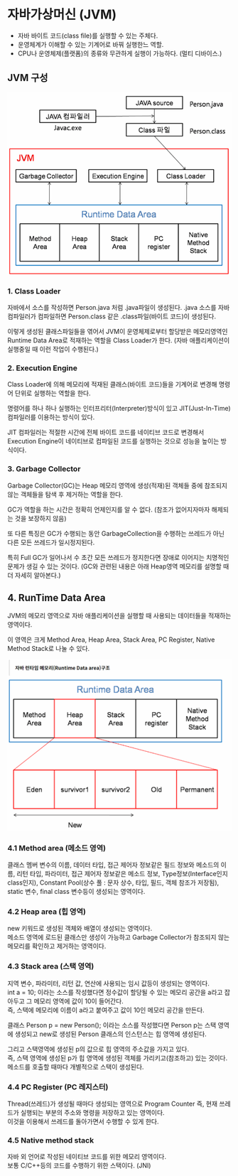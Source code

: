 # 자바가상머신 (JVM)
- 자바 바이트 코드(class file)를 실행할 수 있는 주체다.
- 운영체계가 이해할 수 있는 기계어로 바꿔 실행한느 역할.
- CPU나 운영체제(플랫폼)의 종류와 무관하게 실행이 가능하다. (멀티 디바이스.)



## JVM 구성
![](/resource/img/java/jvmStructure.png)



### 1. Class Loader

자바에서 소스를 작성하면 Person.java 처럼 .java파일이 생성된다.
.java 소스를 자바컴파일러가 컴파일하면 Person.class 같은 .class파일(바이트 코드)이 생성된다.<br>

이렇게 생성된 클래스파일들을 엮어서 JVM이 운영체제로부터 할당받은 메모리영역인 Runtime Data Area로 적재하는 역할을 Class Loader가 한다. (자바 애플리케이션이 실행중일 때 이런 작업이 수행된다.)



### 2. Execution Engine

Class Loader에 의해 메모리에 적재된 클래스(바이트 코드)들을 기계어로 변경해 명령어 단위로 실행하는 역할을 한다.<br>

명령어를 하나 하나 실행하는 인터프리터(Interpreter)방식이 있고 JIT(Just-In-Time) 컴파일러를 이용하는 방식이 있다.<br>

JIT 컴파일러는 적절한 시간에 전체 바이트 코드를 네이티브 코드로 변경해서 Execution Engine이 네이티브로 컴파일된 코드를 실행하는 것으로 성능을 높이는 방식이다.



### 3. Garbage Collector

Garbage Collector(GC)는 Heap 메모리 영역에 생성(적재)된 객체들 중에 참조되지 않는 객체들을 탐색 후 제거하는 역할을 한다.<br>

GC가 역할을 하는 시간은 정확히 언제인지를 알 수 없다. (참조가 없어지자마자 해제되는 것을 보장하지 않음)<br>

또 다른 특징은 GC가 수행되는 동안 GarbageCollection을 수행하는 쓰레드가 아닌 다른 모든 쓰레드가 일시정지된다.<br>

특히 Full GC가 일어나서 수 초간 모든 쓰레드가 정지한다면 장애로 이어지는 치명적인 문제가 생길 수 있는 것이다. (GC와 관련된 내용은 아래 Heap영역 메모리를 설명할 때 더 자세히 알아본다.)<br>




## 4. RunTime Data Area

JVM의 메모리 영역으로 자바 애플리케이션을 실행할 때 사용되는 데이터들을 적재하는 영역이다.<br>

이 영역은 크게 Method Area, Heap Area, Stack Area, PC Register, Native Method Stack로 나눌 수 있다.


![](/resource/img/java/javaRuntimeMemoryArea.png)


### 4.1  Method area (메소드 영역)

클래스 멤버 변수의 이름, 데이터 타입, 접근 제어자 정보같은 필드 정보와 메소드의 이름, 리턴 타입, 파라미터, 접근 제어자 정보같은 메소드 정보, Type정보(Interface인지 class인지), Constant Pool(상수 풀 : 문자 상수, 타입, 필드, 객체 참조가 저장됨), static 변수, final class 변수등이 생성되는 영역이다.

### 4.2 Heap area (힙 영역)

new 키워드로 생성된 객체와 배열이 생성되는 영역이다.<br>
메소드 영역에 로드된 클래스만 생성이 가능하고 Garbage Collector가 참조되지 않는 메모리를 확인하고 제거하는 영역이다.<br>

### 4.3 Stack area (스택 영역)

지역 변수, 파라미터, 리턴 값, 연산에 사용되는 임시 값등이 생성되는 영역이다.<br>
int a = 10; 이라는 소스를 작성했다면 정수값이 할당될 수 있는 메모리 공간을 a라고 잡아두고 그 메모리 영역에 값이 10이 들어간다.<br>
즉, 스택에 메모리에 이름이 a라고 붙여주고 값이 10인 메모리 공간을 만든다.<br>

클래스 Person p = new Person(); 이라는 소스를 작성했다면 Person p는 스택 영역에 생성되고 new로 생성된 Person 클래스의 인스턴스는 힙 영역에 생성된다.

그리고 스택영역에 생성된 p의 값으로 힙 영역의 주소값을 가지고 있다.<br>
즉, 스택 영역에 생성된 p가 힙 영역에 생성된 객체를 가리키고(참조하고) 있는 것이다.<br>
메소드를 호출할 때마다 개별적으로 스택이 생성된다.

### 4.4 PC Register (PC 레지스터)

Thread(쓰레드)가 생성될 때마다 생성되는 영역으로 Program Counter 즉, 현재 쓰레드가 실행되는 부분의 주소와 명령을 저장하고 있는 영역이다.<br>
이것을 이용해서 쓰레드를 돌아가면서 수행할 수 있게 한다.<br>


###  4.5 Native method stack

자바 외 언어로 작성된 네이티브 코드를 위한 메모리 영역이다.<br>
보통 C/C++등의 코드를 수행하기 위한 스택이다. (JNI)


